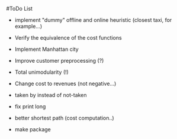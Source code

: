 #ToDo List

- implement "dummy" offline and online heuristic (closest taxi, for example...)

- Verify the equivalence of the cost functions

- Implement Manhattan city

- Improve customer preprocessing (?)

- Total unimodularity (!)

- Change cost to revenues (not negative...)

- taken by instead of not-taken

- fix print long

- better shortest path (cost computation..)

- make package
